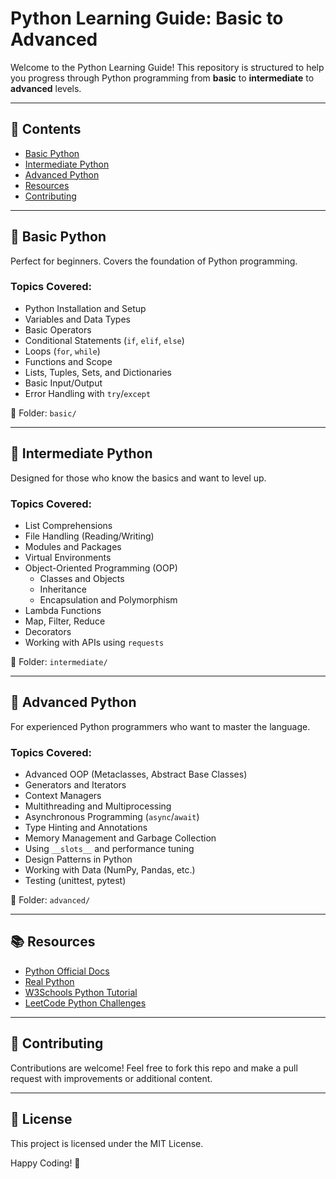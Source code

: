 # Python Learning Guide: Basic to Advanced

Welcome to the Python Learning Guide! This repository is structured to help you progress through Python programming from **basic** to **intermediate** to **advanced** levels.

---

## 📘 Contents

- [Basic Python](#basic-python)
- [Intermediate Python](#intermediate-python)
- [Advanced Python](#advanced-python)
- [Resources](#resources)
- [Contributing](#contributing)

---

## 🐍 Basic Python

Perfect for beginners. Covers the foundation of Python programming.

### Topics Covered:
- Python Installation and Setup
- Variables and Data Types
- Basic Operators
- Conditional Statements (`if`, `elif`, `else`)
- Loops (`for`, `while`)
- Functions and Scope
- Lists, Tuples, Sets, and Dictionaries
- Basic Input/Output
- Error Handling with `try`/`except`

📂 Folder: `basic/`

---

## 🧰 Intermediate Python

Designed for those who know the basics and want to level up.

### Topics Covered:
- List Comprehensions
- File Handling (Reading/Writing)
- Modules and Packages
- Virtual Environments
- Object-Oriented Programming (OOP)
  - Classes and Objects
  - Inheritance
  - Encapsulation and Polymorphism
- Lambda Functions
- Map, Filter, Reduce
- Decorators
- Working with APIs using `requests`

📂 Folder: `intermediate/`

---

## 🧠 Advanced Python

For experienced Python programmers who want to master the language.

### Topics Covered:
- Advanced OOP (Metaclasses, Abstract Base Classes)
- Generators and Iterators
- Context Managers
- Multithreading and Multiprocessing
- Asynchronous Programming (`async`/`await`)
- Type Hinting and Annotations
- Memory Management and Garbage Collection
- Using `__slots__` and performance tuning
- Design Patterns in Python
- Working with Data (NumPy, Pandas, etc.)
- Testing (unittest, pytest)

📂 Folder: `advanced/`

---

## 📚 Resources

- [Python Official Docs](https://docs.python.org/3/)
- [Real Python](https://realpython.com/)
- [W3Schools Python Tutorial](https://www.w3schools.com/python/)
- [LeetCode Python Challenges](https://leetcode.com/problemset/all/?language=Python)

---

## 🤝 Contributing

Contributions are welcome! Feel free to fork this repo and make a pull request with improvements or additional content.

---

## 📄 License

This project is licensed under the MIT License.

Happy Coding! 🚀
